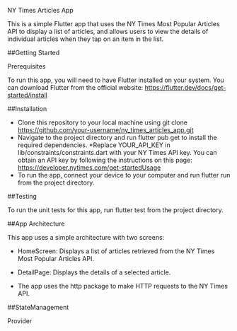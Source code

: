 NY Times Articles App

This is a simple Flutter app that uses the NY Times Most Popular Articles API to display a list of articles, and allows users to view the details of individual articles when they tap on an item in the list.

##Getting Started

Prerequisites

To run this app, you will need to have Flutter installed on your system. You can download Flutter from the official website: https://flutter.dev/docs/get-started/install

##Installation
* Clone this repository to your local machine using git clone https://github.com/your-username/ny_times_articles_app.git
* Navigate to the project directory and run flutter pub get to install the required dependencies.
*Replace YOUR_API_KEY in lib/constraints/constraints.dart with your NY Times API key. You can obtain an API key by following the instructions on this page:    https://developer.nytimes.com/get-startedUsage
* To run the app, connect your device to your computer and run flutter run from the project directory.

##Testing

To run the unit tests for this app, run flutter test from the project directory.

##App Architecture

This app uses a simple architecture with two screens:

* HomeScreen: Displays a list of articles retrieved from the NY Times Most Popular Articles API.

* DetailPage: Displays the details of a selected article.

* The app uses the http package to make HTTP requests to the NY Times API.

##StateManagement

Provider
